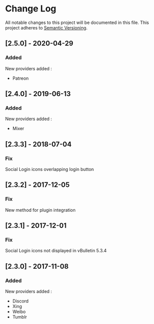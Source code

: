 # Change Log

All notable changes to this project will be documented in this file. This project adheres to [Semantic Versioning](http://semver.org/).

## [2.5.0] - 2020-04-29
### Added
New providers added :
- Patreon

## [2.4.0] - 2019-06-13
### Added
New providers added :
- Mixer

## [2.3.3] - 2018-07-04
### Fix
Social Login icons overlapping login button

## [2.3.2] - 2017-12-05
### Fix
New method for plugin integration

## [2.3.1] - 2017-12-01
### Fix
Social Login icons not displayed in vBulletin 5.3.4

## [2.3.0] - 2017-11-08
### Added
New providers added :
- Discord
- Xing
- Weibo
- Tumblr